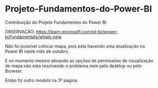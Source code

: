 # Projeto-Fundamentos-do-Power-BI
Contribuição do Projeto Fundamentos do Power BI

OBSERVAÇÃO:
https://learn.microsoft.com/pt-br/power-bi/fundamentals/whats-new

Não foi possível colocar mapa, pois esta havendo uma atualização no Power BI neste mês de outubro. 

E no momento mesmo ativando as opções de permissões de visualização de mapa não esta resolvendo o problema nem pelo desktop ou pelo Browser.

Então fiz outro modelo na 3ª pagina.
